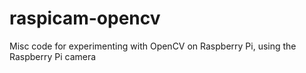 raspicam-opencv
===============

Misc code for experimenting with OpenCV on Raspberry Pi, using the Raspberry Pi camera
